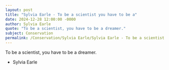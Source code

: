 ```yaml
---
layout: post
title: "Sylvia Earle - To be a scientist you have to be a"
date: 2024-12-28 12:00:00 -0000
author: Sylvia Earle
quote: "To be a scientist, you have to be a dreamer."
subject: Conservation
permalink: /Conservation/Sylvia Earle/Sylvia Earle - To be a scientist you have to be a
---
```


To be a scientist, you have to be a dreamer.

- Sylvia Earle
